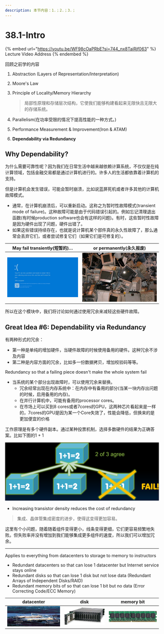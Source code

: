```yaml
---
description: 本节内容：1.；2.；3.；
---
```


# 38.1-Intro

{% embed url="https://youtu.be/WF98cOaPRbE?si=744_nx8TaiRjf063" %}
Lecture Video Address
{% endembed %}

回顾之前学的内容

1. Abstraction (Layers of Representation/Interpretation)
2. Moore's Law
3. Principle of Locality/Memory Hierarchy

    > 局部性原理和存储层次结构，它使我们能够构建看起来无限快且无限大的存储系统。
4. Parallelism(在功率受限的情况下提高性能的一种方式。)
5. Performance Measurement & Improvement(Iron & ATAM)
6. **Dependability via Redundancy**

## Why Dependability?

为什么需要可靠性呢？因为我们在日常生活中越来越依赖计算系统，不仅仅是在纯计算领域，包括金融交易都是通过计算机进行的。许多人的生活都依靠着计算机的支持。

但是计算机会发生错误，可能会暂时崩溃，比如说蓝屏死机或者许多其他的计算机故障模式。

- 通常，在计算机崩溃后，可以重新启动。这称之为暂时性故障模式(transient mode of failure)。这种故障可能是由于代码错误引起的。例如忘记清理退出函数(有时候production software也会有这样的问题)。有时，这些暂时性故障是因为硬件出现了问题，硬件出错了。
- 如果这些错误持续存在，也就是说计算机某个部件真的永久性故障了，那么通常会丢弃它们，或者尝试修复它们（如果它们是可修复的）。

| May fail transiently(短暂的)…                                | or permanently(永久报废)                                     |
| ------------------------------------------------------------ | ------------------------------------------------------------ |
| ![image-20240703114101247](.image/image-20240703114101247.png) | ![image-20240703114118883](.image/image-20240703114118883.png) |

所以在这个模块中，我们将讨论如何通过使用冗余来减轻这些硬件故障。

## Great Idea #6: Dependability via Redundancy

有两种形式的冗余：

- 第一种是单纯的增加硬件，当硬件故障的时候使用备用的硬件。这种冗余不涉及内容
- 第二种是内容方面的冗余，比如多一份数据拷贝，增加校验码等等。

Redundancy so that a failing piece doesn't make the whole system fail

- 当系统的某个部分出现故障时，可以使用冗余来替换。
    - 冗余经常出现在内存系统中：在内存中有备用的部分(当某一块内存出问题的时候，启用备用的内存)。
    - 在并行计算机中，可能有备用的processor cores。
    - 在市场上可以买到8 cores或者7cores的GPU，这两种芯片看起来是一样的，7cores的GPU是因为某一个Core失效了，性能会降低，但换来的是更加便宜的价格

工作原理是有多个硬件副本。通过某种投票机制，选择多数硬件的结果为正确答案。比如下图的1 + 1

![image-20240703114157692](.image/image-20240703114157692.png)

- Increasing transistor density reduces the cost of redundancy

> 集成、晶体管集成密度的进步，使得这变得更加容易。

这里有个小问题，随着随着组件变得更小，线条变得更细，它们更容易频繁地失败。但失败率并没有增加到我们能够集成更多组件的速度，所以我们可以增加冗余。

---

Applies to everything from datacenters to storage to memory to instructors

- Redundant datacenters so that can lose 1 datacenter but Internet service stays online
- Redundant disks so that can lose 1 disk but not lose data (Redundant Arrays of Independent Disks/RAID)
- Redundant memory bits of so that can lose 1 bit but no data (Error Correcting Code/ECC Memory)

| datacenter                                                   | disk                                                         | memory bit                                                   |
| ------------------------------------------------------------ | ------------------------------------------------------------ | ------------------------------------------------------------ |
| ![image-20240703114248307](.image/image-20240703114248307.png) | ![image-20240703114301227](.image/image-20240703114301227.png) | ![image-20240703114311053](.image/image-20240703114311053.png) |
